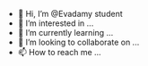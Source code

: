 - 👋 Hi, I’m @Evadamy student
- 👀 I’m interested in ...
- 🌱 I’m currently learning ...
- 💞️ I’m looking to collaborate on ...
- 📫 How to reach me ...

<!---
Evadamy/Evadamy is a ✨ special ✨ repository because its `README.md` (this file) appears on your GitHub profile.
You can click the Preview link to take a look at your changes.
--->
